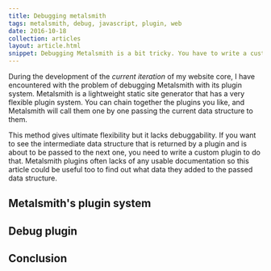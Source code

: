 ```yaml
---
title: Debugging metalsmith
tags: metalsmith, debug, javascript, plugin, web
date: 2016-10-18
collection: articles
layout: article.html
snippet: Debugging Metalsmith is a bit tricky. You have to write a custom plugin to print out the intermediate data structures passed through the various plugins.
---
```


During the development of the _current iteration_ of my website core, I have
encountered with the problem of debugging Metalsmith with its plugin system.
Metalsmith is a lightweight static site generator that has a very flexible
plugin system. You can chain together the plugins you like, and Metalsmith
will call them one by one passing the current data structure to them.


This method gives ultimate flexibility but it lacks debuggability. If you
want to see the intermediate data structure that is returned by a plugin
and is about to be passed to the next one, you need to write a custom plugin
to do that. Metalsmith plugins often lacks of any usable documentation so this 
article could be useful too to find out what data they added to the passed data structure.

## Metalsmith's plugin system

## Debug plugin

## Conclusion

